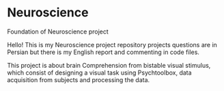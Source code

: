 # Neuroscience
Foundation of Neuroscience project

Hello! This is my Neuroscience project repository projects questions are in Persian but there is my English report and commenting in code files.

This project is about brain Comprehension from bistable visual stimulus, which consist of designing a visual task using Psychtoolbox, data acquisition from subjects and processing the data.
